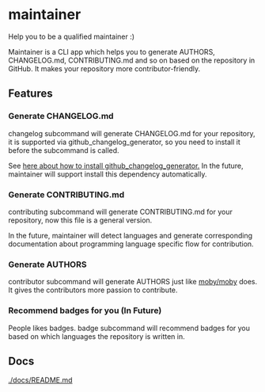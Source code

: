 # maintainer

Help you to be a qualified maintainer :)

Maintainer is a CLI app which helps you to generate AUTHORS, CHANGELOG.md, CONTRIBUTING.md and so on based on the repository in GitHub. It makes your repository more contributor-friendly.

## Features

### Generate CHANGELOG.md

changelog subcommand will generate CHANGELOG.md for your repository, it is supported
via github_changelog_generator, so you need to install it before the subcommand is called.

See [here about how to install github_changelog_generator.](https://github.com/skywinder/github-changelog-generator#installation) In the future, maintainer will support install this dependency automatically.

### Generate CONTRIBUTING.md

contributing subcommand will generate CONTRIBUTING.md for your repository, now this file is a general version.

In the future, maintainer will detect languages and generate corresponding documentation about programming language specific flow for contribution.

### Generate AUTHORS

contributor subcommand will generate AUTHORS just like [moby/moby](https://github.com/moby/moby/blob/master/AUTHORS) does. It gives the contributors more passion to contribute.

### Recommend badges for you (In Future)

People likes badges. badge subcommand will recommend badges for you based on which languages the repository is written in.

## Docs

[./docs/README.md](./docs/README.md)
